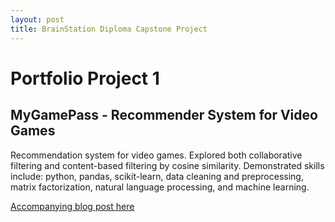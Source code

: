 ```yaml
---
layout: post
title: BrainStation Diploma Capstone Project
---
```


# Portfolio Project 1 #
## MyGamePass - Recommender System for Video Games ##

Recommendation system for video games. Explored both collaborative filtering and content-based filtering by cosine similarity. Demonstrated skills include: python, pandas, scikit-learn, data cleaning and preprocessing, matrix factorization, natural language processing, and machine learning.

[Accompanying blog post here](http://polzinben.github.io/Hello-World)
